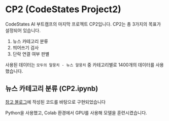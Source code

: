 # CP2 (CodeStates Project2)


CodeStates AI 부트캠프의 마지막 프로젝트 CP2입니다. CP2는 총 3가지의 목표가 설정되어 있습니다.

1. 뉴스 카테고리 분류
2. 띄어쓰기 검사
3. 단락 연결 여부 판별

사용된 데이터는 `모두의 말뭉치 - 뉴스 말뭉치` 중 카테고리별로 1400개의 데이터를 사용했습니다. 

## 뉴스 카테고리 분류 (CP2.ipynb)

[참고 블로그](https://doheon.github.io/%EC%BD%94%EB%93%9C%EA%B5%AC%ED%98%84/nlp/ci-kobert-post/)에 작성된 코드를 바탕으로 구현되었습니다

Python을 사용했고, Colab 환경에서 GPU를 사용해 모델을 훈련시켰습니다. 

